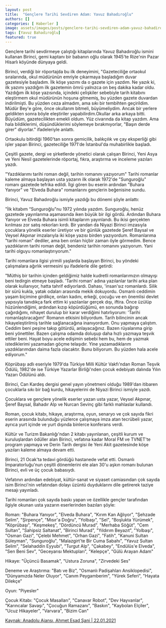 ```yaml
---
layout: post
title:  "Gençlere Tarihi Sevdiren Adam: Yavuz Bahadıroğlu"
authors: []
categories: [ Haberler ]
image: assets/images/posts/genclere-tarihi-sevdiren-adam-yavuz-bahadiroglu.jpg
tags: [Yavuz Bahadıroğlu]
featured: true
---
```

Gençlere tarihi sevdirmeye çalıştığı kitaplarında Yavuz Bahadıroğlu ismini kullanan Birinci, gemi kaptanı bir babanın oğlu olarak 1945'te Rize'nin Pazar Hisarlı köyünde dünyaya geldi.

Birinci, verdiği bir röportajda bu ilk deneyimini, "Gazeteciliğe ortaokul sıralarında, okul müdürünün emriyle çıkarmaya başladığım duvar gazetesiyle başladım. İlk köşe yazımı da o gazete için yazdım. Ne yazık ki, ilk yazımı yazdığım ilk gazetemin ömrü yalnızca on beş dakika kadar oldu. Yazdığım ilk köşe yazısında, içindeki çelişkiler sebebiyle tarih kitabını eleştirmem okul müdürünün hoşuna gitmemiş, bu yüzden gazete duvardan indirilmişti. Bu yüzden ceza almadım, ama sıkı bir tembihten geçirildim. Müdür Bey'e göre, önce okullarım bitmeli, büyümeliydim. Ancak bir yerlere geldikten sonra böyle eleştiriler yapabilirdim.Okullar arka arkaya bitti. Büyüdüm, gazetecilikten emekli oldum. Yüz civarında da kitap yazdım. Ama hala bildiklerimi, düşündüklerimi söylemeye bırakmıyorlar, "Başın derde girer" diyorlar." ifadeleriyle anlattı.

Ortaokulu bitirdiği 1960'tan sonra gemicilik, balıkçılık ve çay eksperliği gibi işler yapan Birinci, gazeteciliğe 1971'de İstanbul'da muhabirlikle başladı.

Çeşitli gazete, dergi ve şirketlerde yönetici olarak çalışan Birinci, Yeni Asya ve Yeni Nesil gazetelerinde röportaj, fıkra, araştırma ve inceleme yazıları yazdı.

"Yazdıklarımı tarihi roman değil, tarihin romanını yazıyorum"
Tarihi romanlar kaleme almaya başlayan usta yazarın ilk olarak 1972'de "Sunguroğlu" romanı gazetede tefrika edildi. İlgi gören bu eserin ardından "Buhara Yanıyor" ve "Elveda Buhara" romanlarını gençlerin beğenisine sundu.

Birinci, Yavuz Bahadıroğlu ismiyle yazdığı bu dönemi şöyle anlattı:

"İlk kitabım “Sunguroğlu"nu 1972 yılında yazdım. Sunguroğlu, henüz gazetede yayınlanma aşamasında iken büyük bir ilgi gördü. Ardından Buhara Yanıyor ve Elveda Buhara isimli kitaplarım yayınlandı. Bu ikisi gerçekten kırılması zor satış rekorları kırdı. Bir yandan da Niyazi Birinci imzasıyla çocuklara yönelik eserler üretiyor ve bir günlük gazetede Şeref Baysal ve Veysel Akpınar imzalarıyla iki köşe yazısı birden yazıyordum. Romanlarıma "tarihi roman" dediler, ama ben onları hiçbir zaman öyle görmedim. Bence yazdıklarım tarihi roman değil, bendeniz tarihin romanını yazıyorum. Yani tarihi olguyu romanlaştırıyorum."

Tarihi romanlara ilgisi yirmili yaşlarda başlayan Birinci, bu yöndeki çalışmalara ağırlık vermesini şu ifadelerle dile getirdi:

"Müthiş bir tarihin içinden geldiğimiz halde kudretli romanlarımızın olmayışı beni tedirgin etmeye başladı. 'Tarihi roman' adına yazılanlar tarihi arka plan olarak kullanıyor, hatta tahrif ediyorlardı. Dahası, 'insan'sız romanlardı. Silik bir sürü kukla, yatak odaları arasında mekik dokuyordu. Osmanlı ceddimin yaşam biçimine girdikçe, onları kadını, erkeği, çocuğu ve en önemlisi devlet yapısıyla tanıdıkça fark ettim ki yazılanlar gerçek dışı, iftira. Önce üzülüp hüzünlendiğimi, ardından kızıp köpürdüğümü, en sonunda bağırıp çağırdığımı, nihayet durulup bir karar verdiğimi hatırlıyorum: 'Tarihi romanlaştıracağım!' Romanın etkisini biliyordum. Tarih bilincinin ancak hikayeleştirilmiş tarihle sağlanacağına inanıyordum. Onu yapmaya çalıştım. Ceddim beni peşine takıp götürdü, anlayacağınız. Bazen rüyalarıma girip beni yönettiler. Bazen çalışma odamda doluşup daha hızlı yazmaya teşvik ettiler beni. Hayat boyu acele edişimin sebebi hem bu, hem de yazmak istediklerimi yazamadan göçme telaşıdır. Yine yazamadıklarım yazdıklarımdan daima fazla olacaktır. Bunu biliyorum. Bu yüzden hala acele ediyorum."

Köprübaşı adlı eseriyle 1979'da Türkiye Milli Kültür Vakfı'ndan Roman Teşvik Ödülü, 1982'de ise Türkiye Yazarlar Birliği'nden çocuk edebiyatı dalında Yılın Yazarı Ödülünü aldı.

Birinci, Can Kardeş dergisi genel yayın yönetmeni olduğu 1989'dan itibaren çocuklarla sıkı bir bağ kurdu, hikayelerini de Niyazi Birinci ismiyle yazdı.

Çocuklara ve gençlere yönelik eserler yazan usta yazar, Veysel Akpınar, Şeref Baysal, Bahadır Alp ve Nurcan Sevinç gibi farklı mahlaslar kullandı.

Roman, çocuk kitabı, hikaye, araştırma, oyun, senaryo ve çok sayıda fikri eserin arasında bulunduğu yüzlerce çalışmaya imza atan tecrübeli yazar, ayrıca yurt içinde ve yurt dışında binlerce konferans verdi.

Kültür ve Turizm Bakanlığı'ndan 2 kitabı yayınlanan, çeşitli kurum ve kuruluşlardan ödüller alan Birinci, vefatına kadar Moral FM ve TVNET'te program yapmaya ve Derin Tarih dergisi ile Yeni Akit gazetesinde köşe yazıları kaleme almaya devam etti.

Birinci, 21 Ocak'ta tedavi gördüğü hastanede vefat etti. Osmanlı İmparatorluğu'nun çeşitli dönemlerini ele alan 30'u aşkın romanı bulunan Birinci, evli ve üç çocuk babasıydı.

Vefatının ardından edebiyat, kültür-sanat ve siyaset camiasından çok sayıda isim Birinci'nin vefatından dolayı üzüntü duyduklarını dile getirerek taziye mesajı yayınladı.

Tarihi romanları çok sayıda baskı yapan ve özellikle gençler tarafından ilgiyle okunan usta yazarın eserlerinden bazıları şöyle:

Roman: "Buhara Yanıyor", "Elveda Buhara", "Kırım Kan Ağlıyor", "Şehzade Selim", "Şirpençe", "Mısır'a Doğru", "Yolbaşı", "Sel", "Boşlukta Yürümek", "Köprübaşı", "Keşmekeş", "Dördüncü Murad", "Merhaba Söğüt", "Cem Sultan", "Sahipsiz Saltanat", "Birinci Murad", "Yıldırım Beyazıt", "Yolbaşı", "Osman Gazi", "Çelebi Mehmet", "Orhan Gazi", "Fatih", "Kanuni Sultan Süleyman", "Sunguroğlu", "Malazgirt'te Bir Cuma Sabahı", "Yavuz Sultan Selim", "Selahaddin Eyyubi", "Turgut Alp", "Çakabey", "Endülüs'e Elveda", "Sen Beni Sev", "Geceyarısı Mektupları", "Kelepçe", "Gülü Arayan Adam"

Hikaye: "Üçüncü Basamak", "Ustura Zoruna", "Zirvedeki Ses"

Deneme ve Araştırma: "Batı ve Biz", "Osmanlı Padişahları Ansiklopedisi", "Dünyamızda Neler Oluyor", "Canım Peygamberim", "Yürek Seferi", "Hayata Dilekçe"

Oyun: "Piyesler"

Çocuk Kitabı: "Çocuk Masalları", "Canavar Robot", "Dev Hayvanlar", "Karıncalar Savaşı", "Çocuğun Ramazanı", "Baskın", "Kaybolan Elçiler", "Ucuz Hikayeler", "Varvara", "Bizim Can"

[Kaynak: Anadolu Ajansı, Ahmet Esad Şani | 22.01.2021](https://www.aa.com.tr/tr/kultur-sanat/genclere-tarihi-sevdiren-adam-yavuz-bahadiroglu/2119217)
